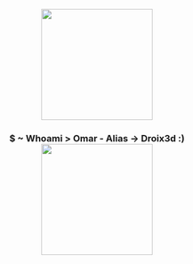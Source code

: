 <p align="center" whidth="300">
  <img align="center" width="200" src="https://user-images.githubusercontent.com/109915316/208697223-cda5ffc4-8d50-42a8-923e-72f490425e01.jpg"/>
  <h3 align="center"> $ ~ Whoami > Omar - Alias -> Droix3d :)  </3>
  <img align="center" width="200" src="(https://user-images.githubusercontent.com/109915316/208699631-71c25b26-da41-46dc-8ee8-9f634324d616.png)"/>
 </p>
  
